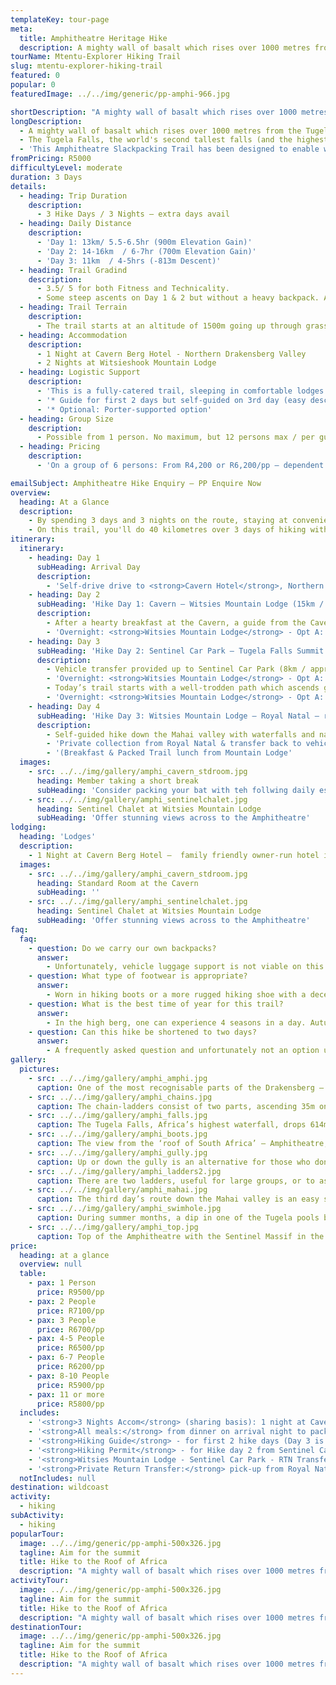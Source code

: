 ```yaml
---
templateKey: tour-page
meta:
  title: Amphitheatre Heritage Hike
  description: A mighty wall of basalt which rises over 1000 metres from the Tugela Valley to the Lesotho plateau nearly 3000 metres above sea level, the Northern Drakensberg's Amphitheatre, gains much of its aesthetic appeal from its near perfect symmetry - extending as a sheer wall of rock some 5 kilometres in length from the Eastern Buttress to the Sentinel Peak in the west - altogether an area of majestic and incomparable beauty.
tourName: Mtentu-Explorer Hiking Trail
slug: mtentu-explorer-hiking-trail
featured: 0
popular: 0
featuredImage: ../../img/generic/pp-amphi-966.jpg

shortDescription: "A mighty wall of basalt which rises over 1000 metres from the Tugela Valley to the Lesotho plateau nearly 3000 metres above sea level, the Northern Drakensberg's Amphitheatre, gains much of its aesthetic appeal from its near perfect symmetry"
longDescription:
  - A mighty wall of basalt which rises over 1000 metres from the Tugela Valley to the Lesotho plateau nearly 3000 metres above sea level, the Northern Drakensberg's Amphitheatre, gains much of its aesthetic appeal from its near perfect symmetry - extending as a sheer wall of rock some 5 kilometres in length from the Eastern Buttress to the Sentinel Peak in the west - altogether an area of majestic and incomparable beauty.
  - The Tugela Falls, the world's second tallest falls (and the highest in Africa), plunges 948m over the basalt face of the Amphitheatre, down to Royal Natal National Park below.
  - 'This Amphitheatre Slackpacking Trail has been designed to enable walkers of average fitness to reach the summit and be rewarded by never-to-be-forgotten views: a feat normally only undertaken by  experienced hikers who would camp overnight in either tents or caves.'
fromPricing: R5000
difficultyLevel: moderate
duration: 3 Days
details:
  - heading: Trip Duration
    description:
      - 3 Hike Days / 3 Nights – extra days avail
  - heading: Daily Distance
    description:
      - 'Day 1: 13km/ 5.5-6.5hr (900m Elevation Gain)'
      - 'Day 2: 14-16km  / 6-7hr (700m Elevation Gain)'
      - 'Day 3: 11km  / 4-5hrs (-813m Descent)'
  - heading: Trail Gradind
    description:
      - 3.5/ 5 for both Fitness and Technicality.
      - Some steep ascents on Day 1 & 2 but without a heavy backpack. A head for heights needed on Day 2 (the chain ladders and top of the escarpment), but there is also a gully alternative to the chain-ladders.
  - heading: Trail Terrain
    description:
      - The trail starts at an altitude of 1500m going up through grasslands & protea stands to an altitude of 2286m (Witsieshoek) and 3150m on the top of Beacon Buttress, watershed of the Orange & Tugela Rivers.
  - heading: Accommodation
    description:
      - 1 Night at Cavern Berg Hotel - Northern Drakensberg Valley
      - 2 Nights at Witsieshook Mountain Lodge
  - heading: Logistic Support
    description:
      - 'This is a fully-catered trail, sleeping in comfortable lodges with bedding provided – you need only bring your clothes.'
      - '* Guide for first 2 days but self-guided on 3rd day (easy descent). A guide can be arranged for the 3rd day if required.'
      - '* Optional: Porter-supported option'
  - heading: Group Size
    description:
      - Possible from 1 person. No maximum, but 12 persons max / per guide.
  - heading: Pricing
    description:
      - 'On a group of 6 persons: From R4,200 or R6,200/pp – dependent on accom and catering options selected.'

emailSubject: Amphitheatre Hike Enquiry – PP Enquire Now
overview:
  heading: At a Glance
  description:
    - By spending 3 days and 3 nights on the route, staying at conveniently located hotels/lodges along the way, and accompanied by an experienced trail guide, it is possible for anyone who is reasonably fit and not afraid of heights, to summit the escarpment. This hike has been planned so that you can walk at a comfortable pace and not be encumbered by a heavy backpack. At the end of the day, you can relax at your lodgings where a soak in the tub, delicious food, and a comfy bed will certainly beat tinned bully beef and a thermorest!
    - On this trail, you'll do 40 kilometres over 3 days of hiking with an altitude gain of 1300m, so it is not a hike for the faint-hearted, but the views are worth every drop of sweat.
itinerary:
  itinerary:
    - heading: Day 1
      subHeading: Arrival Day
      description:
        - 'Self-drive drive to <strong>Cavern Hotel</strong>, Northern Drakensberg   (3.5hrs from Durban/ 4hrs from JHB). Overnight: Cavern Hotel (Dinner provided)'
    - heading: Day 2
      subHeading: 'Hike Day 1: Cavern – Witsies Mountain Lodge (15km / 1273m total ascent)'
      description:
        - After a hearty breakfast at the Cavern, a guide from the Cavern will accompany you on today’s hike up and over the sandstone cliffs, via Lone Rock (San rock art), through Sugar loaf gap, and along the ridge bypassing broom hill with sweeping views across to the former homeland QwaQwa and Metsi Matsho Dam.
        - 'Overnight: <strong>Witsies Mountain Lodge</strong> - Opt A: Sentinel Chalets. Opt B: Hikers Cabin (Breakfast & Packed Lunch from the Cavern (Opt A&B). Dinner at the Mountain Lodge – Opt A)'
    - heading: Day 3
      subHeading: 'Hike Day 2: Sentinel Car Park – Tugela Falls Summit – Sentinel Car Park (16km return hike / 985m total ascent)'
      description:
        - Vehicle transfer provided up to Sentinel Car Park (8km / approx 30min transfer).
        - 'Overnight: <strong>Witsies Mountain Lodge</strong> - Opt A: Sentinel Chalets. Opt B: Hikers Cabin (Breakfast & Packed Lunch from the Cavern (Opt A&B). Dinner at the Mountain Lodge – Opt A)'
        - Today’s trail starts with a well-trodden path which ascends gradually towards the Witches and Zigzags, taking you to the base of the Sentinel massif. From here you’ll follow the contour path below the Western buttress, with the land sloping steeply to the north and east giving you wonderful views of the Maluti’s. The chain ladders are reached after about 3 kilometres. After negotiating the 35m ascent on the chainladders it is only a short scramble from there to the escarpment top, where you can spend the better part of the day in exploration. Mont aux Sources (highest peak in the area) and the top of the Tugela Falls are highlights. Return transfer back to Witsies from Sentinel car park.
        - 'Overnight: <strong>Witsies Mountain Lodge</strong> - Opt A: Sentinel Chalets. Opt B: Hikers Cabin (Dinner Bed & Breakfast + Packed Lunch – provided by the Mountain Lodge on Opt A)'
    - heading: Day 4
      subHeading: 'Hike Day 3: Witsies Mountain Lodge – Royal Natal – return by vehicle to Cavern. (11km hike /391m Total Ascent)'
      description:
        - Self-guided hike down the Mahai valley with waterfalls and natural swimming pools along the way.
        - 'Private collection from Royal Natal & transfer back to vehicle(s) left at the Cavern'
        - '(Breakfast & Packed Trail lunch from Mountain Lodge'
  images:
    - src: ../../img/gallery/amphi_cavern_stdroom.jpg
      heading: Member taking a short break
      subHeading: 'Consider packing your bat with teh follwing daily essentials'
    - src: ../../img/gallery/amphi_sentinelchalet.jpg
      heading: Sentinel Chalet at Witsies Mountain Lodge
      subHeading: 'Offer stunning views across to the Amphitheatre'
lodging:
  heading: 'Lodges'
  description:
    - 1 Night at Cavern Berg Hotel –  family friendly owner-run hotel in serene setting with plenty on the go. Standard rooms, but for just a little extra, upgrade to superior rooms with private gardens overlooking indigenous forest. Post hike night recommended - with a massage booking at the Forest Spa.
  images:
    - src: ../../img/gallery/amphi_cavern_stdroom.jpg
      heading: Standard Room at the Cavern
      subHeading: ''
    - src: ../../img/gallery/amphi_sentinelchalet.jpg
      heading: Sentinel Chalet at Witsies Mountain Lodge
      subHeading: 'Offer stunning views across to the Amphitheatre'
faq:
  faq:
    - question: Do we carry our own backpacks?
      answer:
        - Unfortunately, vehicle luggage support is not viable on this hike as it is a 6hr round trip from Cavern to Witsies. However, porters (as an optional extra) can be arranged to assist with your main backpack on the way up and back down (on day 1 & 3). However, as all meals, towels and bedding are provided, you literally just need to bring your clothes for 2 days/2 nights on the mountain, so you should get away with a light pack.
    - question: What type of footwear is appropriate?
      answer:
        - Worn in hiking boots or a more rugged hiking shoe with a decent rubber sole.
    - question: What is the best time of year for this trail?
      answer:
        - In the high berg, one can experience 4 seasons in a day. Autumn (Mar-May) and Spring (mid August - Oct) are some of the best months, but for the most stable weather, winter months (June-July) can be the best – chilly starts but generally warm and dry days with a warm lodge to snuggle down overnight.  Afternoon thunderstorms are most common in the hottest months (Nov-Feb).
    - question: Can this hike be shortened to two days?
      answer:
        - A frequently asked question and unfortunately not an option unless you willing to forgo the middle ‘highlight’ day which takes you to the top of the escarpment and the top of the Tugela Falls. However, you can be back at Cavern by midday on the final day, so there is still time to catch an evening flight out of King Shaka (Durban) or OR Thambo (JHB).
gallery:
  pictures:
    - src: ../../img/gallery/amphi_amphi.jpg
      caption: One of the most recognisable parts of the Drakensberg – the Amphitheatre, Northern Berg.
    - src: ../../img/gallery/amphi_chains.jpg
      caption: The chain-ladders consist of two parts, ascending 35m on to the top of the escarpment. Amphitheatre, Northern Drakensberg.
    - src: ../../img/gallery/amphi_falls.jpg
      caption: The Tugela Falls, Africa’s highest waterfall, drops 614m over the Drakensberg escarpment.
    - src: ../../img/gallery/amphi_boots.jpg
      caption: The view from the ‘roof of South Africa’ – Amphitheatre, Northern Berg.
    - src: ../../img/gallery/amphi_gully.jpg
      caption: Up or down the gully is an alternative for those who don’t like the exposure of the chain-ladders. The guide will often take you up the chainladders and back down the gully.
    - src: ../../img/gallery/amphi_ladders2.jpg
      caption: There are two ladders, useful for large groups, or to ascend alongside your friend.
    - src: ../../img/gallery/amphi_mahai.jpg
      caption: The third day’s route down the Mahai valley is an easy self-guided day.
    - src: ../../img/gallery/amphi_swimhole.jpg
      caption: During summer months, a dip in one of the Tugela pools before it plunges over the edge, may be enticing.
    - src: ../../img/gallery/amphi_top.jpg
      caption: Top of the Amphitheatre with the Sentinel Massif in the background.
price:
  heading: at a glance
  overview: null
  table:
    - pax: 1 Person
      price: R9500/pp
    - pax: 2 People
      price: R7100/pp
    - pax: 3 People
      price: R6700/pp
    - pax: 4-5 People
      price: R6500/pp
    - pax: 6-7 People
      price: R6200/pp
    - pax: 8-10 People
      price: R5900/pp
    - pax: 11 or more
      price: R5800/pp
  includes:
    - '<strong>3 Nights Accom</strong> (sharing basis): 1 night at Cavern Hotel (Std Room) & 2 Nights at the Mountain Lodge – nicest Sentinel Chalets'
    - '<strong>All meals:</strong> from dinner on arrival night to packed lunch on the final hike day (3 Breakfasts, 3 Packed Lunches, and 3 Dinners).'
    - '<strong>Hiking Guide</strong> - for first 2 hike days (Day 3 is an easy self-guide down to Royal Natal)'
    - '<strong>Hiking Permit</strong> - for Hike day 2 from Sentinel Car Park'
    - '<strong>Witsies Mountain Lodge - Sentinel Car Park - RTN Transfer</strong>'
    - '<strong>Private Return Transfer:</strong> pick-up from Royal Natal & transfer back to the Cavern on the final day'
  notIncludes: null
destination: wildcoast
activity:
  - hiking
subActivity:
  - hiking
popularTour:
  image: ../../img/generic/pp-amphi-500x326.jpg
  tagline: Aim for the summit
  title: Hike to the Roof of Africa
  description: "A mighty wall of basalt which rises over 1000 metres from the Tugela Valley to the Lesotho plateau nearly 3000 metres above sea level, the Northern Drakensberg's Amphitheatre, gains much of its aesthetic appeal from its near perfect symmetry"
activityTour:
  image: ../../img/generic/pp-amphi-500x326.jpg
  tagline: Aim for the summit
  title: Hike to the Roof of Africa
  description: "A mighty wall of basalt which rises over 1000 metres from the Tugela Valley to the Lesotho plateau nearly 3000 metres above sea level, the Northern Drakensberg's Amphitheatre, gains much of its aesthetic appeal from its near perfect symmetry"
destinationTour:
  image: ../../img/generic/pp-amphi-500x326.jpg
  tagline: Aim for the summit
  title: Hike to the Roof of Africa
  description: "A mighty wall of basalt which rises over 1000 metres from the Tugela Valley to the Lesotho plateau nearly 3000 metres above sea level, the Northern Drakensberg's Amphitheatre, gains much of its aesthetic appeal from its near perfect symmetry"
---
```

